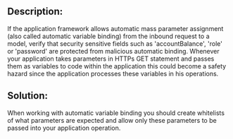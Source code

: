 ## Description:

If the application framework allows automatic mass parameter assignment
(also called automatic variable binding) from the inbound request to a model,
verify that security sensitive fields such as 'accountBalance', 'role' or 'password'
are protected from malicious automatic binding. Whenever your application takes parameters
in HTTPs GET statement and passes them as variables to code within the application this
could become a safety hazard since the application processes these variables
in his operations.

## Solution:

When working with automatic variable binding you should create whitelists of what
parameters are expected and allow only these parameters to be passed into your
application operation.
